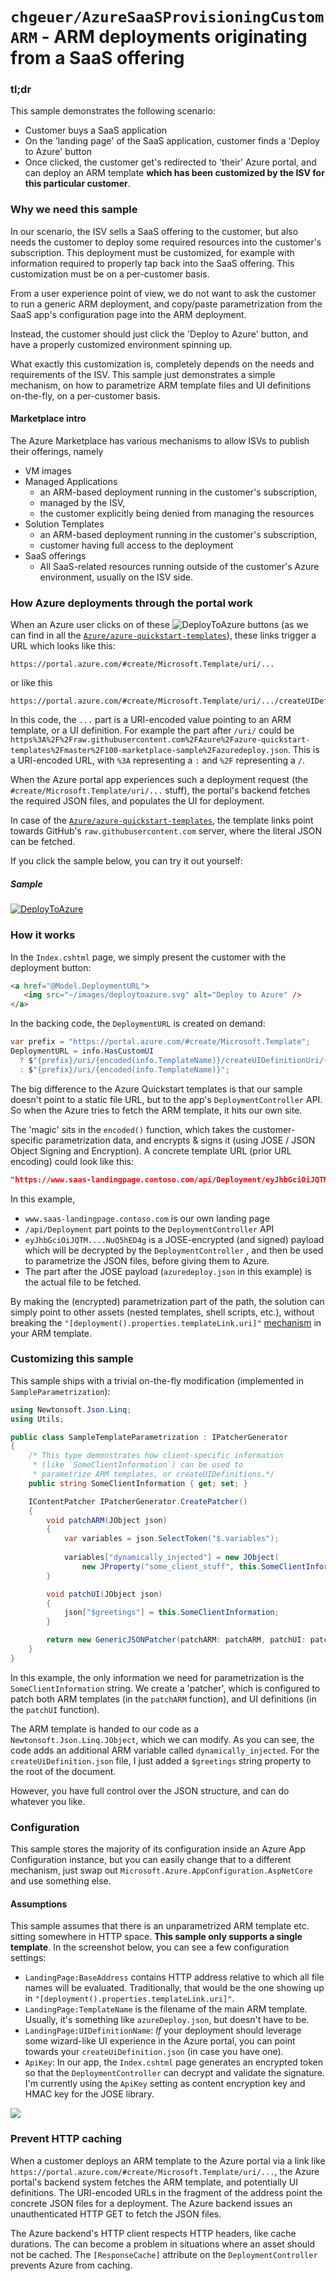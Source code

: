 
# `chgeuer/AzureSaaSProvisioningCustomARM` - ARM deployments originating from a SaaS offering

### tl;dr

This sample demonstrates the following scenario:

- Customer buys a SaaS application
- On the 'landing page' of the SaaS application, customer finds a 'Deploy to Azure' button
- Once clicked, the customer get's redirected to 'their' Azure portal, and can deploy an ARM template **which has been customized by the ISV for this particular customer**. 

### Why we need this sample

In our scenario, the ISV sells a SaaS offering to the customer, but also needs the customer to deploy some required resources into the customer's subscription. This deployment must be customized, for example with information required to properly tap back into the SaaS offering. This customization must be on a per-customer basis. 

From a user experience point of view, we do not want to ask the customer to run a generic ARM deployment, and copy/paste parametrization from the SaaS app's configuration page into the ARM deployment. 

Instead, the customer should just click the 'Deploy to Azure' button, and have a properly customized environment spinning up. 

What exactly this customization is, completely depends on the needs and requirements of the ISV. This sample just demonstrates a simple mechanism, on how to parametrize ARM template files and UI definitions on-the-fly, on a per-customer basis.

#### Marketplace intro

The Azure Marketplace has various mechanisms to allow ISVs to publish their offerings, namely 

- VM images
- Managed Applications 
  - an ARM-based deployment running in the customer's subscription, 
  - managed by the ISV, 
  - the customer explicitly being denied from managing the resources
- Solution Templates 
  - an ARM-based deployment running in the customer's subscription, 
  - customer having full access to the deployment
- SaaS offerings 
  - All SaaS-related resources running outside of the customer's Azure environment, usually on the ISV side.

### How Azure deployments through the portal work

When an Azure user clicks on of these ![DeployToAzure](https://raw.githubusercontent.com/Azure/azure-quickstart-templates/master/1-CONTRIBUTION-GUIDE/images/deploytoazure.svg?sanitize=true) buttons (as we can find in all the [`Azure/azure-quickstart-templates`](https://github.com/Azure/azure-quickstart-templates)), these links trigger a URL which looks like this:

```text
https://portal.azure.com/#create/Microsoft.Template/uri/...
```

or like this

```text
https://portal.azure.com/#create/Microsoft.Template/uri/.../createUIDefinitionUri/...
```

In this code, the `...` part is a URI-encoded value pointing to an ARM template, or a UI definition. For example the part after `/uri/` could be `https%3A%2F%2Fraw.githubusercontent.com%2FAzure%2Fazure-quickstart-templates%2Fmaster%2F100-marketplace-sample%2Fazuredeploy.json`. This is a URI-encoded URL, with `%3A` representing a `:` and `%2F` representing a `/`. 

When the Azure portal app experiences such a deployment request (the `#create/Microsoft.Template/uri/...` stuff), the portal's backend fetches the required JSON files, and populates the UI for deployment.

In case of the [`Azure/azure-quickstart-templates`](https://github.com/Azure/azure-quickstart-templates), the template links point towards GitHub's `raw.githubusercontent.com` server, where the literal JSON can be fetched. 

If you click the sample below, you can try it out yourself:


##### Sample

[![DeployToAzure](https://raw.githubusercontent.com/Azure/azure-quickstart-templates/master/1-CONTRIBUTION-GUIDE/images/deploytoazure.svg?sanitize=true)](https://portal.azure.com/#create/Microsoft.Template/uri/https%3A%2F%2Fraw.githubusercontent.com%2FAzure%2Fazure-quickstart-templates%2Fmaster%2F100-marketplace-sample%2Fazuredeploy.json/createUIDefinitionUri/https%3A%2F%2Fraw.githubusercontent.com%2FAzure%2Fazure-quickstart-templates%2Fmaster%2F100-marketplace-sample%2FcreateUiDefinition.json)

### How it works

In the `Index.cshtml` page, we simply present the customer with the deployment button:

```html
<a href="@Model.DeploymentURL">
   <img src="~/images/deploytoazure.svg" alt="Deploy to Azure" />
</a>
```

In the backing code, the `DeploymentURL` is created on demand:

```csharp
var prefix = "https://portal.azure.com/#create/Microsoft.Template";
DeploymentURL = info.HasCustomUI
  ? $"{prefix}/uri/{encoded(info.TemplateName)}/createUIDefinitionUri/{encoded(info.UIDefinitionName)}"
  : $"{prefix}/uri/{encoded(info.TemplateName)}";
```

The big difference to the Azure Quickstart templates is that our sample doesn't point to a static file URL, but to the app's `DeploymentController` API. So when the Azure tries to fetch the ARM template, it hits our own site. 

The 'magic' sits in the `encoded()` function, which takes the customer-specific parametrization data, and encrypts & signs it (using JOSE / JSON Object Signing and Encryption). A concrete template URL (prior URL encoding) could look like this:

```json
"https://www.saas-landingpage.contoso.com/api/Deployment/eyJhbGciOiJQTM....NuQ5hED4g/azuredeploy.json"
```

In this example,

-  `www.saas-landingpage.contoso.com` is our own landing page
- `/api/Deployment` part points to the `DeploymentController` API
- `eyJhbGciOiJQTM....NuQ5hED4g` is a JOSE-encrypted (and signed) payload which will be decrypted by the `DeploymentController` , and then be used to parametrize the JSON files, before giving them to Azure.
- The part after the JOSE payload (`azuredeploy.json` in this example) is the actual file to be fetched. 

By making the (encrypted) parametrization part of the path, the solution can simply point to other assets (nested templates, shell scripts, etc.), without breaking the `"[deployment().properties.templateLink.uri]"` [mechanism](https://docs.microsoft.com/en-us/azure/azure-resource-manager/templates/template-functions-deployment#remarks) in your ARM template. 

### Customizing this sample

This sample ships with a trivial on-the-fly modification (implemented in `SampleParametrization`):

```c#
using Newtonsoft.Json.Linq;
using Utils;

public class SampleTemplateParametrization : IPatcherGenerator
{
    /* This type demonstrates how client-specific information
     * (like `SomeClientInformation`) can be used to 
     * parametrize ARM templates, or createUIDefinitions.*/
    public string SomeClientInformation { get; set; }

    IContentPatcher IPatcherGenerator.CreatePatcher() 
    {
        void patchARM(JObject json)
        {
            var variables = json.SelectToken("$.variables");
 
            variables["dynamically_injected"] = new JObject(
                new JProperty("some_client_stuff", this.SomeClientInformation));
        }

        void patchUI(JObject json)
        {
            json["$greetings"] = this.SomeClientInformation;
        }

        return new GenericJSONPatcher(patchARM: patchARM, patchUI: patchUI);
    }
}
```

In this example, the only information we need for parametrization is the `SomeClientInformation` string. We create a 'patcher', which is configured to patch both ARM templates (in the `patchARM` function), and UI definitions (in the `patchUI` function).

The ARM template is handed to our code as a `Newtonsoft.Json.Linq.JObject`, which we can modify. As you can see, the code adds an additional ARM variable called `dynamically_injected`. For the `createUiDefinition.json` file, I just added a `$greetings` string property to the root of the document.

However, you have full control over the JSON structure, and can do whatever you like. 

### Configuration

This sample stores the majority of its configuration inside an Azure App Configuration instance, but you can easily change that to a different mechanism, just swap out `Microsoft.Azure.AppConfiguration.AspNetCore` and use something else.

#### Assumptions

This sample assumes that there is an unparametrized ARM template etc. sitting somewhere in HTTP space. **This sample only supports a single template**. In the screenshot below, you can see a few configuration settings:

- `LandingPage:BaseAddress` contains HTTP address relative to which all file names will be evaluated.  Traditionally, that would be the one showing up in `"[deployment().properties.templateLink.uri]"`.
- `LandingPage:TemplateName` is the filename of the main ARM template. Usually, it's something like `azureDeploy.json`, but doesn't have to be. 
- `LandingPage:UIDefinitionName`: *If* your deployment should leverage some wizard-like UI experience in the Azure portal, you can point towards your `createUiDefinition.json` (in case you have one).
- `ApiKey`: In our app, the `Index.cshtml` page generates an encrypted token so that the `DeploymentController` can decrypt and validate the signature. I'm currently using the `ApiKey` setting as content encryption key and HMAC key for the JOSE library.


![](docs/images/20201112153915.png)

### Prevent HTTP caching

When a customer deploys an ARM template to the Azure portal via a link like `https://portal.azure.com/#create/Microsoft.Template/uri/...`, 
the Azure portal's backend system fetches the ARM template, and potentially UI definitions. The URI-encoded URLs in the fragment of the 
address point the concrete JSON files for a deployment. The Azure backend issues an unauthenticated HTTP GET to fetch the JSON files.

The Azure backend's HTTP client respects HTTP headers, like cache durations. The can become a problem in situations where an asset 
should not be cached. The `[ResponseCache]` attribute on the `DeploymentController` prevents Azure from caching. 
